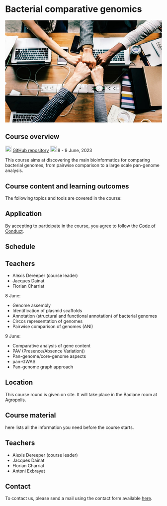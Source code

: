 # Bacterial comparative genomics

![](pages/images/achievement-agreement-arms-1068523.jpg)

## Course overview

<img src="https://www.svgrepo.com/show/305241/github.svg"
    width="20" height="20"/>
    [GitHub repository]( {{config.repo_url}})
<img src="https://www.svgrepo.com/show/20800/event-date-and-time-symbol.svg"
    width="20" height="20"/>
    8 - 9 June, 2023

This course aims at discovering the main bioinformatics for comparing bacterial genomes, from pairwise comparison to a large scale pan-genome analysis.


## Course content and learning outcomes

The following topics and tools are covered in the course:


## Application

By accepting to participate in the course, you agree to follow the [Code of Conduct](pages/course-information/code-of-conduct.md).

## Schedule

## Teachers

* Alexis Dereeper (course leader)
* Jacques Dainat
* Florian Charriat

8 June:   
* Genome assembly  
* Identification of plasmid scaffolds  
* Annotation (structural and functional annotation) of bacterial genomes  
* Circos representation of genomes  
* Pairwise comparison of genomes (ANI)  


9 June:  
* Comparative analysis of gene content  
* PAV (Presence/Absence Variation))  
* Pan-genome/core-genome aspects  
* pan-GWAS  
* Pan-genome graph approach  


## Location

This course round is given on site. It will take place in the Badiane room at Agropolis.

## Course material

here lists all the information you need before the course starts. 

## Teachers

* Alexis Dereeper (course leader)
* Jacques Dainat
* Florian Charriat
* Antoni Exbrayat


## Contact

To contact us, please send a mail using the contact form available [here]({{contact}}).

